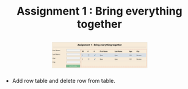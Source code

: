 <h1 align="center">Assignment 1 : Bring everything together</h1>
<p  align="center">
<img src="./images/table.png" alt="pelus" width="50%" height="50%" align="center" style="margin:10px">
</p>

- Add row table and delete row from table.



